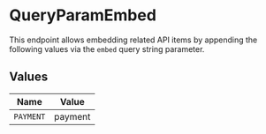 # QueryParamEmbed

This endpoint allows embedding related API items by appending the following values via the `embed` query string parameter.


## Values

| Name      | Value     |
| --------- | --------- |
| `PAYMENT` | payment   |